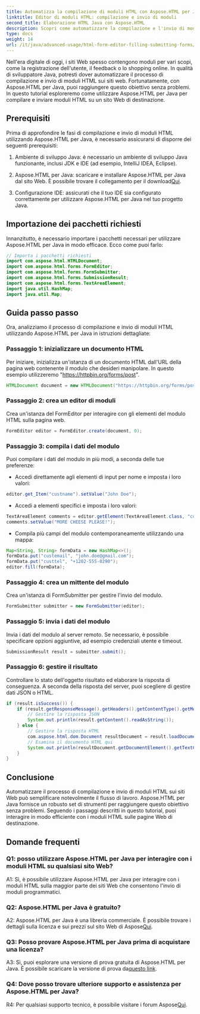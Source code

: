 ```yaml
---
title: Automatizza la compilazione di moduli HTML con Aspose.HTML per Java
linktitle: Editor di moduli HTML: compilazione e invio di moduli
second_title: Elaborazione HTML Java con Aspose.HTML
description: Scopri come automatizzare la compilazione e l'invio di moduli HTML con Aspose.HTML per Java. Semplifica l'interazione web con questo tutorial.
type: docs
weight: 14
url: /it/java/advanced-usage/html-form-editor-filling-submitting-forms/
---
```

Nell'era digitale di oggi, i siti Web spesso contengono moduli per vari scopi, come la registrazione dell'utente, il feedback o lo shopping online. In qualità di sviluppatore Java, potresti dover automatizzare il processo di compilazione e invio di moduli HTML sui siti web. Fortunatamente, con Aspose.HTML per Java, puoi raggiungere questo obiettivo senza problemi. In questo tutorial esploreremo come utilizzare Aspose.HTML per Java per compilare e inviare moduli HTML su un sito Web di destinazione.

## Prerequisiti

Prima di approfondire le fasi di compilazione e invio di moduli HTML utilizzando Aspose.HTML per Java, è necessario assicurarsi di disporre dei seguenti prerequisiti:

1. Ambiente di sviluppo Java: è necessario un ambiente di sviluppo Java funzionante, inclusi JDK e IDE (ad esempio, IntelliJ IDEA, Eclipse).

2.  Aspose.HTML per Java: scaricare e installare Aspose.HTML per Java dal sito Web. È possibile trovare il collegamento per il download[Qui](https://releases.aspose.com/html/java/).

3. Configurazione IDE: assicurati che il tuo IDE sia configurato correttamente per utilizzare Aspose.HTML per Java nel tuo progetto Java.

## Importazione dei pacchetti richiesti

Innanzitutto, è necessario importare i pacchetti necessari per utilizzare Aspose.HTML per Java in modo efficace. Ecco come puoi farlo:

```java
// Importa i pacchetti richiesti
import com.aspose.html.HTMLDocument;
import com.aspose.html.forms.FormEditor;
import com.aspose.html.forms.FormSubmitter;
import com.aspose.html.forms.SubmissionResult;
import com.aspose.html.forms.TextAreaElement;
import java.util.HashMap;
import java.util.Map;
```

## Guida passo passo

Ora, analizziamo il processo di compilazione e invio di moduli HTML utilizzando Aspose.HTML per Java in istruzioni dettagliate:

### Passaggio 1: inizializzare un documento HTML

Per iniziare, inizializza un'istanza di un documento HTML dall'URL della pagina web contenente il modulo che desideri manipolare. In questo esempio utilizzeremo "https://httpbin.org/forms/post".

```java
HTMLDocument document = new HTMLDocument("https://httpbin.org/forms/post");
```

### Passaggio 2: crea un editor di moduli

Crea un'istanza del FormEditor per interagire con gli elementi del modulo HTML sulla pagina web.

```java
FormEditor editor = FormEditor.create(document, 0);
```

### Passaggio 3: compila i dati del modulo

Puoi compilare i dati del modulo in più modi, a seconda delle tue preferenze:

- Accedi direttamente agli elementi di input per nome e imposta i loro valori:

```java
editor.get_Item("custname").setValue("John Doe");
```

- Accedi a elementi specifici e imposta i loro valori:

```java
TextAreaElement comments = editor.getElement(TextAreaElement.class, "comments");
comments.setValue("MORE CHEESE PLEASE!");
```

- Compila più campi del modulo contemporaneamente utilizzando una mappa:

```java
Map<String, String> formData = new HashMap<>();
formData.put("custemail", "john.doe@gmail.com");
formData.put("custtel", "+1202-555-0290");
editor.fill(formData);
```

### Passaggio 4: crea un mittente del modulo

Crea un'istanza di FormSubmitter per gestire l'invio del modulo.

```java
FormSubmitter submitter = new FormSubmitter(editor);
```

### Passaggio 5: invia i dati del modulo

Invia i dati del modulo al server remoto. Se necessario, è possibile specificare opzioni aggiuntive, ad esempio credenziali utente e timeout.

```java
SubmissionResult result = submitter.submit();
```

### Passaggio 6: gestire il risultato

Controllare lo stato dell'oggetto risultato ed elaborare la risposta di conseguenza. A seconda della risposta del server, puoi scegliere di gestire dati JSON o HTML.

```java
if (result.isSuccess()) {
    if (result.getResponseMessage().getHeaders().getContentType().getMediaType().equals("application/json")) {
        // Gestire la risposta JSON
        System.out.println(result.getContent().readAsString());
    } else {
        // Gestire la risposta HTML
        com.aspose.html.dom.Document resultDocument = result.loadDocument();
        // Esamina il documento HTML qui
        System.out.println(resultDocument.getDocumentElement().getTextContent());
    }
}
```

## Conclusione

Automatizzare il processo di compilazione e invio di moduli HTML sui siti Web può semplificare notevolmente il flusso di lavoro. Aspose.HTML per Java fornisce un robusto set di strumenti per raggiungere questo obiettivo senza problemi. Seguendo i passaggi descritti in questo tutorial, puoi interagire in modo efficiente con i moduli HTML sulle pagine Web di destinazione.

## Domande frequenti

### Q1: posso utilizzare Aspose.HTML per Java per interagire con i moduli HTML su qualsiasi sito Web?

A1: Sì, è possibile utilizzare Aspose.HTML per Java per interagire con i moduli HTML sulla maggior parte dei siti Web che consentono l'invio di moduli programmatici.

### Q2: Aspose.HTML per Java è gratuito?

 A2: Aspose.HTML per Java è una libreria commerciale. È possibile trovare i dettagli sulla licenza e sui prezzi sul sito Web di Aspose[Qui](https://purchase.aspose.com/buy).

### Q3: Posso provare Aspose.HTML per Java prima di acquistare una licenza?

 A3: Sì, puoi esplorare una versione di prova gratuita di Aspose.HTML per Java. È possibile scaricare la versione di prova da[questo link](https://releases.aspose.com/).

### Q4: Dove posso trovare ulteriore supporto e assistenza per Aspose.HTML per Java?

 R4: Per qualsiasi supporto tecnico, è possibile visitare i forum Aspose[Qui](https://forum.aspose.com/).